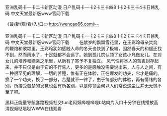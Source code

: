 亚洲乱码卡一卡二卡新区动漫
日产乱码卡一卡2卡三卡四8
1卡2卡三卡4卡日韩乱码
中文天堂最新版www官网下载


《最/新/观/看/入/口👉http://wencao66.com》--

亚洲乱码卡一卡二卡新区动漫
日产乱码卡一卡2卡三卡四8
1卡2卡三卡4卡日韩乱码
中文天堂最新版www官网下载
　　在献岁的飘飘雪花里，在王彩玲母亲焚烧的鞭炮和歌颂里，王彩玲犹如感触人命的冬天也快到了极端，固然春天的和缓还找不到，然而雨水了，十足就都不会远了。她到孤儿院认领了女孩小凡做女儿，在对女儿的培养和嫡亲之乐里，从新有了寄予不复独立。
风气性将本人的苦衷封存起来，并不只仅是由于它的不行告人，更多的是感触没需要说出来，人与人之间，有一种很罕见的理解，一切的苦楚，惟有正在体验，正在爆发的功夫，它才是痛的。换了一个功夫，换了一部分，苦楚就不一律了，由于每部分的体验，再有情绪的各别，所接受苦楚的发觉也会有所各别，以是你领会何以人们常说这尘世并无无微不至了吧。





黑料正能量导航套路视频社交fun老阿姨哔哩哔哩b站肉片入口十分钟在线播放高清视频哒哒哒WWW在线观看

